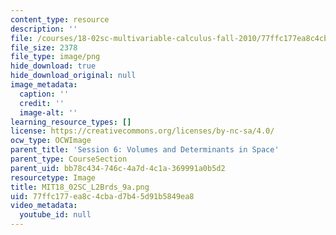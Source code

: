 ```yaml
---
content_type: resource
description: ''
file: /courses/18-02sc-multivariable-calculus-fall-2010/77ffc177ea8c4cbad7b45d91b5849ea8_MIT18_02SC_L2Brds_9a.png
file_size: 2378
file_type: image/png
hide_download: true
hide_download_original: null
image_metadata:
  caption: ''
  credit: ''
  image-alt: ''
learning_resource_types: []
license: https://creativecommons.org/licenses/by-nc-sa/4.0/
ocw_type: OCWImage
parent_title: 'Session 6: Volumes and Determinants in Space'
parent_type: CourseSection
parent_uid: bb78c434-746c-4a7d-4c1a-369991a0b5d2
resourcetype: Image
title: MIT18_02SC_L2Brds_9a.png
uid: 77ffc177-ea8c-4cba-d7b4-5d91b5849ea8
video_metadata:
  youtube_id: null
---
```

